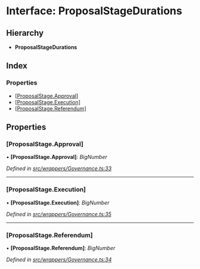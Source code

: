 # Interface: ProposalStageDurations

## Hierarchy

* **ProposalStageDurations**

## Index

### Properties

* [[ProposalStage.Approval]](_wrappers_governance_.proposalstagedurations.md#[proposalstage.approval])
* [[ProposalStage.Execution]](_wrappers_governance_.proposalstagedurations.md#[proposalstage.execution])
* [[ProposalStage.Referendum]](_wrappers_governance_.proposalstagedurations.md#[proposalstage.referendum])

## Properties

###  [ProposalStage.Approval]

• **[ProposalStage.Approval]**: *BigNumber*

*Defined in [src/wrappers/Governance.ts:33](https://github.com/celo-org/celo-monorepo/blob/master/packages/contractkit/src/wrappers/Governance.ts#L33)*

___

###  [ProposalStage.Execution]

• **[ProposalStage.Execution]**: *BigNumber*

*Defined in [src/wrappers/Governance.ts:35](https://github.com/celo-org/celo-monorepo/blob/master/packages/contractkit/src/wrappers/Governance.ts#L35)*

___

###  [ProposalStage.Referendum]

• **[ProposalStage.Referendum]**: *BigNumber*

*Defined in [src/wrappers/Governance.ts:34](https://github.com/celo-org/celo-monorepo/blob/master/packages/contractkit/src/wrappers/Governance.ts#L34)*

